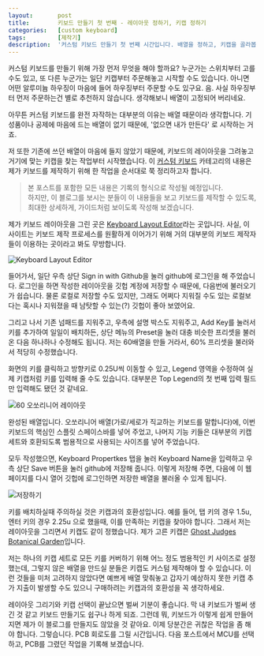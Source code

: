 ```yaml
---
layout:       post
title:        키보드 만들기 첫 번째 - 레이아웃 정하기, 키캡 정하기
categories:   [custom keyboard]
tags:         [제작기]
description:  '커스텀 키보드 만들기 첫 번째 시간입니다. 배열을 정하고, 키캡을 골라봅시다.'
---
```


커스텀 키보드를 만들기 위해 가장 먼저 무엇을 해야 할까요? 누군가는 스위치부터 고를 수도 있고, 또 다른 누군가는 일단 키캡부터 주문해놓고 시작할 수도 있습니다. 아니면 어떤 알루미늄 하우징이 마음에 들어 하우징부터 주문할 수도 있구요. 음. 사실 하우징부터 먼저 주문하는건 별로 추천하지 않습니다. 생각해보니 배열이 고정되어 버리네요.

아무튼 커스텀 키보드를 완전 자작하는 대부분의 이유는 배열 때문이라 생각합니다. 기성품이나 공제에 마음에 드는 배열이 없기 때문에, '없으면 내가 만든다' 로 시작하는 거죠.

저 또한 기존에 쓰던 배열이 마음에 들지 않았기 때문에, 키보드의 레이아웃을 그려놓고 거기에 맞는 키캡을 찾는 작업부터 시작했습니다. 이 [커스텀 키보드](https://sky2park.github.io/tag-custom-keyboard/) 카테고리의 내용은 제가 키보드를 제작하기 위해 한 작업을 순서대로 쭉 정리하고자 합니다.

>본 포스트를 포함한 모든 내용은 기록의 형식으로 작성될 예정입니다.  
하지만, 이 블로그를 보시는 분들이 이 내용들을 보고 키보드를 제작할 수 있도록, 최대한 상세하게, 가이드처럼 보이도록 작성해 보겠습니다.

제가 키보드 레이아웃을 그린 곳은 [Keyboard Layout Editor](http://www.keyboard-layout-editor.com/)라는 곳입니다. 사실, 이 사이트는 키보드 제작 프로세스를 원활하게 이어가기 위해 거의 대부분의 키보드 제작자들이 이용하는 곳이라고 봐도 무방합니다.

![Keyboard Layout Editor](https://user-images.githubusercontent.com/38902150/229709521-eaf35aeb-7bc3-4216-98d1-a5fbef70b589.png)


들어가서, 일단 우측 상단 Sign in with Github을 눌러 github에 로그인을 해 주었습니다. 로그인을 하면 작성한 레이아웃을 깃헙 계정에 저장할 수 때문에, 다음번에 불러오기가 쉽습니다. 물론 로컬로 저장할 수도 있지만, 그래도 어쩌다 지워질 수도 있는 로컬보다는 혹시나 지워졌을 때 남탓할 수 있는(?) 깃헙이 좋아 보였어요.

그리고 나서 기존 넘패드를 지워주고, 우측에 설명 박스도 지워주고, Add Key를 눌러서 키를 추가하여 일일이 배치하든, 상단 메뉴의 Preset을 눌러 대충 비슷한 프리셋을 불러온 다음 하나하나 수정해도 됩니다. 저는 60배열을 만들 거라서, 60% 프리셋을 불러와서 적당히 수정했습니다.

화면의 키를 클릭하고 방향키로 0.25U씩 이동할 수 있고, Legend 영역을 수정하여 실제 키캡처럼 키를 입력해 줄 수도 있습니다. 대부분은 Top Legend의 첫 번째 입력 필드만 입력해도 됐던 것 같네요.

![60 오쏘리니어 레이아웃](https://user-images.githubusercontent.com/38902150/229710094-08cc0cd2-0a12-471d-9b22-bfe09dfb2e89.png)

완성된 배열입니다. 오쏘리니어 배열(가로/세로가 직교하는 키보드를 말합니다)에, 이번 키보드의 핵심인 스플릿 스페이스바를 넣어 주었고, 나머지 기능 키들은 대부분의 키캡 세트와 호환되도록 범용적으로 사용되는 사이즈를 넣어 주었습니다.

모두 작성했으면, Keyboard Propertkes 탭을 눌러 Keyboard Name을 입력하고 우측 상단 Save 버튼을 눌러 github에 저장해 줍니다. 이렇게 저장해 주면, 다음에 이 웹페이지를 다시 열어 깃헙에 로그인하면 저장한 배열을 불러올 수 있게 됩니다.

![저장하기](https://user-images.githubusercontent.com/38902150/229717845-7214e0e0-618e-4f45-a90b-519dbfd2b60b.png)

키를 배치하실때 주의하실 것은 키캡과의 호환성입니다. 예를 들어, 탭 키의 경우 1.5u, 엔터 키의 경우 2.25u 으로 했을때, 이를 만족하는 키캡을 찾아야 합니다. 그래서 저는 레이아웃을 그리면서 키캡도 같이 정했습니다. 제가 고른 키캡은 [Ghost Judges Botanical Garden](https://kprepublic.com/products/ghost-judges-gj-botanical-garden-colorway-cherry-pbt-doubleshot-keycap-for-mx-keyboard-60-65-87-104-gh60-xd64-xd68-bm60-bm65)입니다.

저는 하나의 키캡 세트로 모든 키를 커버하기 위해 어느 정도 범용적인 키 사이즈로 설정했는데, 그렇지 않은 배열을 만드실 분들은 키캡도 커스텀 제작해야 할 수 있습니다. 이런 것들을 미처 고려하지 않았다면 예쁘게 배열 맞춰놓고 갑자기 예상하지 못한 키캡 추가 지출이 발생할 수도 있으니 구매하려는 키캡과의 호환성을 꼭 생각하세요.

레이아웃 그리기와 키캡 선택이 끝났으면 벌써 기분이 좋습니다. 막 내 키보드가 벌써 생긴 것 같고 키보드 만들기도 쉽구나 하게 되죠. 그런데 뭐, 키보드가 이렇게 쉽게 만들어지면 제가 이 블로그를 만들지도 않았을 것 같아요. 이제 당분간은 귀찮은 작업을 좀 해야 합니다. 그렇습니다. PCB 회로도를 그릴 시간입니다. 다음 포스트에서 MCU를 선택하고, PCB를 그렸던 작업을 기록해 보겠습니다.
